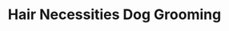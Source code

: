 ---
title: "Hair Necessities Dog Grooming"
url: /cirencester/hair-necessities-dog-grooming/
shop: pet grooming
---